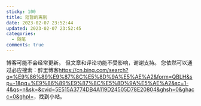 ```yaml
---
sticky: 100
title: 短暂的离别
date: 2023-02-07 23:52:44
updated: 2023-02-07 23:52:45
categories:
  - 随笔
comments: true
---
```

博客可能不会经常更新。
但文章和评论功能不受影响，谢谢支持。
您依然可以通过必应搜索：醉里博客<https://cn.bing.com/search?q=%E9%86%89%E9%87%8C%E5%8D%9A%E5%AE%A2&form=QBLH&sp=-1&pq=%E9%86%89%E9%87%8C%E5%8D%9A%E5%AE%A2&sc=1-4&qs=n&sk=&cvid=5E515A3774DB4A119D24505D78E20804&ghsh=0&ghacc=0&ghpl=>，找到小站。
